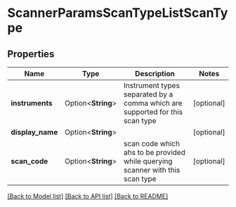 # ScannerParamsScanTypeListScanType

## Properties

Name | Type | Description | Notes
------------ | ------------- | ------------- | -------------
**instruments** | Option<**String**> | Instrument types separated by a comma which are supported for this scan type | [optional]
**display_name** | Option<**String**> |  | [optional]
**scan_code** | Option<**String**> | scan code which ahs to be provided while querying scanner with this scan type | [optional]

[[Back to Model list]](../README.md#documentation-for-models) [[Back to API list]](../README.md#documentation-for-api-endpoints) [[Back to README]](../README.md)


